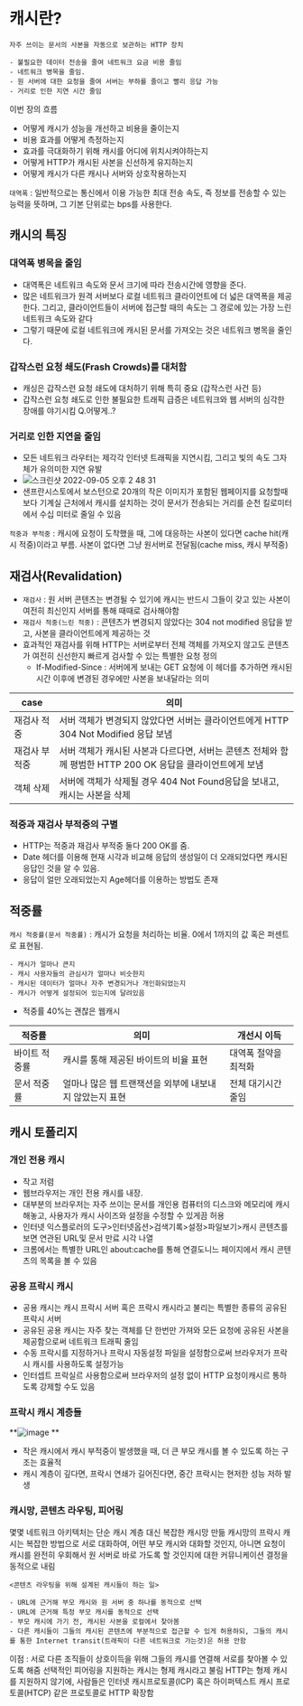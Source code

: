 # 캐시란?

```
자주 쓰이는 문서의 사본을 자동으로 보관하는 HTTP 장치

- 불필요한 데이터 전송을 줄여 네트워크 요금 비용 줄임
- 네트워크 병목을 줄임. 
- 원 서버에 대한 요청을 줄여 서버는 부하를 줄이고 빨리 응답 가능
- 거리로 인한 지연 시간 줄임
```

이번 장의 흐름
- 어떻게 캐시가 성능을 개선하고 비용을 줄이는지
- 비용 효과를 어떻게 측정하는지
- 효과를 극대화하기 위해 캐시를 어디에 위치시켜야하는지
- 어떻게 HTTP가 캐시된 사본을 신선하게 유지하는지
- 어떻게 캐시가 다른 캐시나 서버와 상호작용하는지


`대역폭` : 일반적으로는 통신에서 이용 가능한 최대 전송 속도, 즉 정보를 전송할 수 있는 능력을 뜻하며, 그 기본 단위로는 bps를 사용한다.

## 캐시의 특징
### 대역폭 병목을 줄임
- 대역폭은 네트워크 속도와 문서 크기에 따라 전송시간에 영향을 준다.
- 많은 네트워크가 원격 서버보다 로컬 네트워크 클라이언트에 더 넓은 대역폭을 제공한다. 그리고, 클라이언트들이 서버에 접근할 때의 속도는 그 경로에 있는 가장 느린 네트워크 속도와 같다
- 그렇기 때문에 로컬 네트워크에 캐시된 문서를 가져오는 것은 네트워크 병목을 줄인다.

### 갑작스런 요청 쇄도(Frash Crowds)를 대처함

- 캐싱은 갑작스런 요청 쇄도에 대처하기 위해 특히 중요 (갑작스런 사건 등)
- 갑작스런 요청 쇄도로 인한 불필요한 트래픽 급증은 네트워크와 웹 서버의 심각한 장애를 야기시킴
Q.어떻게..?

### 거리로 인한 지연을 줄임

- 모든 네트워크 라우터는 제각각 인터넷 트래픽을 지연시킴, 그리고 빛의 속도 그자체가 유의미한 지연 유발
- ![스크린샷 2022-09-05 오후 2 48 31](https://user-images.githubusercontent.com/38098157/188369364-adeab4b3-af79-47d9-aa28-57789aeb4b70.png)
- 샌프란시스토에서 보스턴으로 20개의 작은 이미지가 포함된 웹페이지를 요청할때 보다 기계실 근처에서 캐시를 설치하는 것이 문서가 전송되는 거리를 순천 킬로미터에서 수십 미터로 줄일 수 있음

`적중과 부적중` : 캐시에 요청이 도착했을 때, 그에 대응하는 사본이 있다면 cache hit(캐시 적중)이라고 부름. 사본이 없다면 그냥 원서버로 전달됨(cache miss, 캐시 부적중)

## 재검사(Revalidation)

- `재검사` : 원 서버 콘텐츠는 변경될 수 있기에 캐시는 반드시 그들이 갖고 있는 사본이 여전히 최신인지 서버를 통해 때때로 검사해야함
- `재검사 적중(느린 적중)` : 콘텐츠가 변경되지 않았다는 304 not modified 응답을 받고, 사본을 클라이언트에게 제공하는 것
- 효과적인 재검사를 위해 HTTP는 서버로부터 전체 객체를 가져오지 않고도 콘텐츠가 여전히 신선한지 빠르게 검사할 수 있는 특별한 요청 정의
  - If-Modified-Since : 서버에게 보내는 GET 요청에 이 헤더를 추가하면 캐시된 시간 이후에 변경된 경우에만 사본을 보내달라는 의미

|case|의미|
|--|--|
|재검사 적중|서버 객체가 변경되지 않았다면 서버는 클라이언트에게 HTTP 304 Not Modified 응답 보냄|
|재검사 부적중|서버 객체가 캐시된 사본과 다르다면, 서버는 콘텐츠 전체와 함께 평범한 HTTP 200 OK 응답을 클라이언트에게 보냄|
|객체 삭제|서버에 객체가 삭제될 경우 404 Not Found응답을 보내고, 캐시는 사본을 삭제|

### 적중과 재검사 부적중의 구별
- HTTP는 적중과 재검사 부적중 둘다 200 OK를 줌.
- Date 헤더를 이용해 현재 시각과 비교해 응답의 생성일이 더 오래되었다면 캐시된 응답인 것을 알 수 있음. 
- 응답이 얼만 오래되었는지 Age헤더를 이용하는 방법도 존재
## 적중률

`캐시 적중률(문서 적중률)` : 캐시가 요청을 처리하는 비율. 0에서 1까지의 값 혹은 퍼센트로 표현됨.
```
- 캐시가 얼마나 큰지
- 캐시 사용자들의 관심사가 얼마나 비슷한지
- 캐시된 데이터가 얼마나 자주 변경되거나 개인화되었는지
- 캐시가 어떻게 설정되어 있는지에 달려있음
```
- 적중률 40%는 괜찮은 웹캐시

|적중률|의미|개선시 이득|
|--|--|--|
|바이트 적중률|캐시를 통해 제공된 바이트의 비율 표현|대역폭 절약을 최적화|
|문서 적중률|얼마나 많은 웹 트랜잭션을 외부에 내보내지 않았는지 표현|전체 대기시간 줄임|

## 캐시 토폴리지

### 개인 전용 캐시

- 작고 저렴
- 웹브라우저는 개인 전용 캐시를 내장.
- 대부분의 브라우저는 자주 쓰이는 문서를 개인용 컴퓨터의 디스크와 메모리에 캐시해놓고, 사용자가 캐시 사이즈와 설정을 수정할 수 있게끔 허용
- 인터넷 익스플로러의 도구>인터넷옵션>검색기록>설정>파일보기>캐시 콘텐츠를 보면 연관된 URL및 문서 만료 시각 나열
- 크롬에서는 특별한 URL인 about:cache를 통해 연결도니느 페이지에서 캐시 콘텐츠의 목록을 볼 수 있음

### 공용 프락시 캐시

- 공용 캐시는 캐시 프락시 서버 혹은 프락시 캐시라고 불리는 특별한 종류의 공유된 프락시 서버
- 공유된 공용 캐시는 자주 찾는 객체를 단 한번만 가져와 모든 요청에 공유된 사본을 제공함으로써 네트워크 트래픽 줄임
- 수동 프락시를 지정하거나 프락시 자동설정 파일을 설정함으로써 브라우저가 프락시 캐시를 사용하도록 설정가능
- 인터셉트 프락실르 사용함으로써 브라우저의 설정 없이 HTTP 요청이캐시르 통하도록 강제할 수도 있음

### 프락시 캐시 계층들

**![image](https://user-images.githubusercontent.com/38098157/188392898-84f13e9b-98b8-4358-b973-2c3d84f0b485.png)
**

- 작은 캐시에서 캐시 부적중이 발생했을 때, 더 큰 부모 캐시를 볼 수 있도록 하는 구조는 효율적
- 캐시 계층이 깊다면, 프락시 연쇄가 길어진다면, 중간 프락시는 현저한 성능 저하 발생

### 캐시망, 콘텐츠 라우팅, 피어링

몇몇 네트워크 아키텍처는 단순 캐시 계층 대신 복잡한 캐시망 만듦
캐시망의 프락시 캐시는 복잡한 방법으로 서로 대화하여, 어떤 부모 캐시와 대화할 것인지, 아니면 요청이 캐시를 완전히 우회해서 원 서버로 바로 가도록 할 것인지에 대한 커뮤니케이션 결정을 동적으로 내림

```
<콘텐츠 라우팅을 위해 설계된 캐시들이 하는 일>

- URL에 근거해 부모 캐시와 원 서버 중 하나를 동적으로 선택
- URL에 근거해 특정 부모 캐시를 동적으로 선택
- 부모 캐시에 가기 전, 캐시된 사본을 로컬에서 찾아봄
- 다른 캐시들이 그들의 캐시된 콘텐츠에 부분적으로 접근할 수 있게 허용하되, 그들의 캐시를 통한 Internet transit(트래픽이 다른 네트워크로 가는것)은 허용 안함

```

이점 : 서로 다른 조직들이 상호이득을 위해 그들의 캐시를 연결해 서로를 찾아볼 수 있도록 해줌
선택적인 피어링을 지원하는 캐시는 형제 캐시라고 불림
HTTP는 형제 캐시를 지원하지 않기에, 사람들은 인터넷 캐시프로토콜(ICP) 혹은 하이퍼텍스트 캐시 프로토콜(HTCP) 같은 프로토콜로 HTTP 확장함

